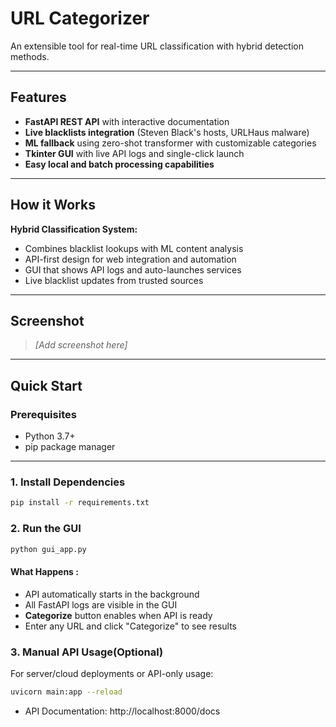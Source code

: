 # URL Categorizer

An extensible tool for real-time URL classification with hybrid detection methods.

---

## Features

- **FastAPI REST API** with interactive documentation  
- **Live blacklists integration** (Steven Black's hosts, URLHaus malware)  
- **ML fallback** using zero-shot transformer with customizable categories  
- **Tkinter GUI** with live API logs and single-click launch  
- **Easy local and batch processing capabilities**

---

## How it Works

**Hybrid Classification System:**
- Combines blacklist lookups with ML content analysis  
- API-first design for web integration and automation  
- GUI that shows API logs and auto-launches services  
- Live blacklist updates from trusted sources

---

## Screenshot

> _[Add screenshot here]_  

---

## Quick Start

### Prerequisites

- Python 3.7+
- pip package manager

---

### 1. Install Dependencies

```bash
pip install -r requirements.txt
```

### 2. Run the GUI

```bash
python gui_app.py
```

#### What Happens : 
- API automatically starts in the background 
- All FastAPI logs are visible in the GUI  
- **Categorize** button enables when API is ready  
- Enter any URL and click "Categorize" to see results

### 3. Manual API Usage(Optional)

For server/cloud deployments or API-only usage:

```bash
uvicorn main:app --reload
```
- API Documentation: http://localhost:8000/docs

